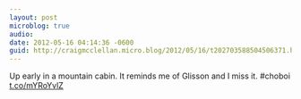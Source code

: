 ```yaml
---
layout: post
microblog: true
audio: 
date: 2012-05-16 04:14:36 -0600
guid: http://craigmcclellan.micro.blog/2012/05/16/t202703588504506371.html
---
```

Up early in a mountain cabin. It reminds me of Glisson and I miss it. #choboi [t.co/mYRoYvlZ](http://t.co/mYRoYvlZ)
